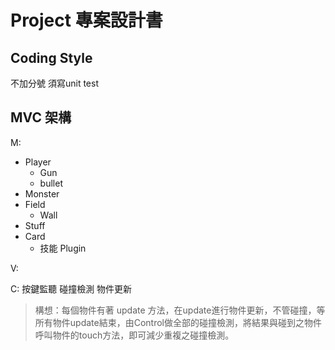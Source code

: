 # Project 專案設計書
## Coding Style
不加分號
須寫unit test

## MVC 架構

M:
* Player
    - Gun
    - bullet
* Monster
* Field
    - Wall
* Stuff
* Card
    - 技能 Plugin

V: 

C:
按鍵監聽
碰撞檢測
物件更新

> 構想：每個物件有著 update 方法，在update進行物件更新，不管碰撞，等所有物件update結束，由Control做全部的碰撞檢測，將結果與碰到之物件呼叫物件的touch方法，即可減少重複之碰撞檢測。
